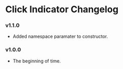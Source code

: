 # Click Indicator Changelog

### v1.1.0

- Added namespace paramater to constructor.

### v1.0.0

- The beginning of time.
